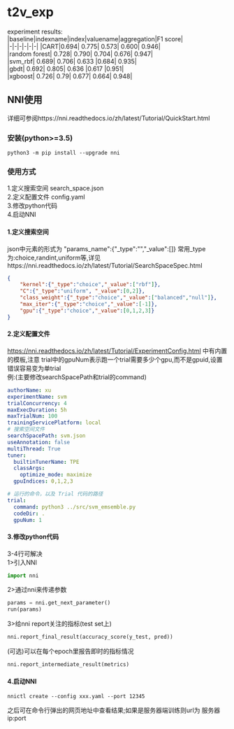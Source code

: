 # t2v_exp
experiment results:  
|baseline|indexname|index|valuename|aggregation|F1 score|  
|-|-|-|-|-|-|
|CART|0.694|	0.775|	0.573|	0.600|	0.946|  
|random forest|	0.728|	0.790|	0.704|	0.676|	0.947|  
|svm_rbf|	0.689|	0.706|	0.633	|0.684|	0.935|  
|gbdt|	0.692|	0.805|	0.636	|0.617	|0.951|  
|xgboost|	0.726|	0.79|	0.677|	0.664|	0.948|  

## NNI使用
详细可参阅https://nni.readthedocs.io/zh/latest/Tutorial/QuickStart.html
### 安装(python>=3.5)
```
python3 -m pip install --upgrade nni
```

### 使用方式
1.定义搜索空间 search_space.json  
2.定义配置文件 config.yaml  
3.修改python代码  
4.启动NNI  

#### 1.定义搜索空间
json中元素的形式为 "params_name":{"_type":"","_value":[]}
常用_type为:choice,randint,uniform等,详见https://nni.readthedocs.io/zh/latest/Tutorial/SearchSpaceSpec.html
```json
{
    "kernel":{"_type":"choice","_value":["rbf"]},
    "C":{"_type":"uniform", "_value":[0,2]}, 
    "class_weight":{"_type":"choice","_value":["balanced","null"]},
    "max_iter":{"_type":"choice","_value":[-1]},
    "gpu":{"_type":"choice","_value":[0,1,2,3]}
}
```
#### 2.定义配置文件
https://nni.readthedocs.io/zh/latest/Tutorial/ExperimentConfig.html 中有内置的模板,注意
trial中的gpuNum表示跑一个trial需要多少个gpu,而不是gpuid,设置错误容易变为单trial  
例:(主要修改searchSpacePath和trial的command)
```yaml
authorName: xu
experimentName: svm
trialConcurrency: 4
maxExecDuration: 5h
maxTrialNum: 100
trainingServicePlatform: local
# 搜索空间文件
searchSpacePath: svm.json
useAnnotation: false
multiThread: True
tuner:
  builtinTunerName: TPE
  classArgs:
    optimize_mode: maximize
  gpuIndices: 0,1,2,3

# 运行的命令，以及 Trial 代码的路径
trial:
  command: python3 ../src/svm_emsemble.py
  codeDir: .
  gpuNum: 1
```

#### 3.修改python代码
3-4行可解决  
1>引入NNI
```python
import nni
```
2>通过nni来传递参数
```python
params = nni.get_next_parameter()
run(params)
```
3>给nni report关注的指标(test set上)
```py
nni.report_final_result(accuracy_score(y_test, pred))
```
(可选)可以在每个epoch里报告即时的指标情况
```py
nni.report_intermediate_result(metrics)
```
#### 4.启动NNI
```
nnictl create --config xxx.yaml --port 12345
```

之后可在命令行弹出的网页地址中查看结果;如果是服务器端训练则url为 服务器ip:port
